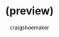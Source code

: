 ---
title: (preview)
description: 
services: container-apps
author: craigshoemaker
ms.service: container-apps
ms.topic: tutorial
ms.date: 04/12/2023
ms.author: cshoe
---